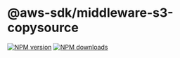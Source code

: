 # @aws-sdk/middleware-s3-copysource

[![NPM version](https://img.shields.io/npm/v/@aws-sdk/@aws-sdk/middleware-s3-copysource/preview.svg)](https://www.npmjs.com/package/@aws-sdk/@aws-sdk/middleware-s3-copysource)
[![NPM downloads](https://img.shields.io/npm/dm/@aws-sdk/@aws-sdk/middleware-s3-copysource.svg)](https://www.npmjs.com/package/@aws-sdk/@aws-sdk/middleware-s3-copysource)
